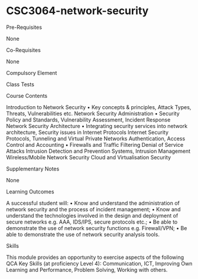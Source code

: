 # CSC3064-network-security

Pre-Requisites

None

Co-Requisites

None

Compulsory Element

Class Tests

Course Contents

Introduction to Network Security
• Key concepts & principles, Attack Types, Threats, Vulnerabilities etc.
Network Security Administration
• Security Policy and Standards, Vulnerability Assessment, Incident Response
Network Security Architecture
• Integrating security services into network architecture, Security issues in Internet Protocols
Internet Security Protocols, Tunneling and Virtual Private Networks
Authentication, Access Control and Accounting
• Firewalls and Traffic Filtering
Denial of Service Attacks
Intrusion Detection and Prevention Systems, Intrusion Management
Wireless/Mobile Network Security
Cloud and Virtualisation Security

Supplementary Notes

None

Learning Outcomes

A successful student will:
• Know and understand the administration of network security and the process of incident management;
• Know and understand the technologies involved in the design and deployment of secure networks e.g. AAA, IDS/IPS, secure protocols etc.;
• Be able to demonstrate the use of network security functions e.g. Firewall/VPN;
• Be able to demonstrate the use of network security analysis tools.

Skills

This module provides an opportunity to exercise aspects of the following QCA Key Skills (at proficiency Level 4): Communication, ICT, Improving Own Learning and Performance, Problem Solving, Working with others.
